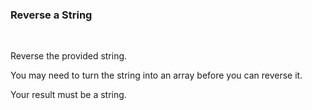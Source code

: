 ### **Reverse a String**

<br>

Reverse the provided string.

You may need to turn the string into an array before you can reverse it.

Your result must be a string.

